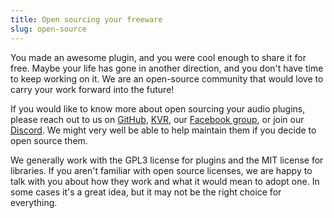 ```yaml
---
title: Open sourcing your freeware
slug: open-source
---
```


You made an awesome plugin, and you were cool enough to share it for free. Maybe your life has gone in another direction, and you don't have time to keep working on it. We are an open-source community that would love to carry your work forward into the future! 

If you would like to know more about open sourcing your audio plugins, please reach out to us on [GitHub](https://github.com/surge-synthesizer), [KVR](https://www.kvraudio.com/forum/viewtopic.php?f=1&t=511922), our [Facebook group](https://www.facebook.com/groups/surgesynth/), or join our [Discord](https://discord.gg/aFQDdMV). We might very well be able to help maintain them if you decide to open source them.

We generally work with the GPL3 license for plugins and the MIT license for libraries. If you aren't familiar with open source licenses, we are happy to talk with you about how they work and what it would mean to adopt one. In some cases it's a great idea, but it may not be the right choice for everything.
